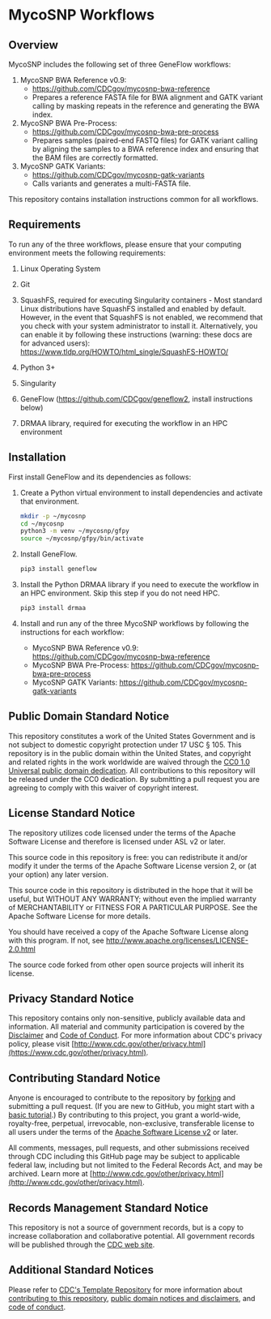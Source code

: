 # MycoSNP Workflows

## Overview

MycoSNP includes the following set of three GeneFlow workflows:

1. MycoSNP BWA Reference v0.9:
    * https://github.com/CDCgov/mycosnp-bwa-reference
    * Prepares a reference FASTA file for BWA alignment and GATK variant calling by masking repeats in the reference and generating the BWA index.
2. MycoSNP BWA Pre-Process:
    * https://github.com/CDCgov/mycosnp-bwa-pre-process
    * Prepares samples (paired-end FASTQ files) for GATK variant calling by aligning the samples to a BWA reference index and ensuring that the BAM files are correctly formatted.
3. MycoSNP GATK Variants:
    * https://github.com/CDCgov/mycosnp-gatk-variants
    * Calls variants and generates a multi-FASTA file. 

This repository contains installation instructions common for all workflows. 

## Requirements

To run any of the three workflows, please ensure that your computing environment meets the following requirements:

1. Linux Operating System

2. Git

3. SquashFS, required for executing Singularity containers - Most standard Linux distributions have SquashFS installed and enabled by default. However, in the event that SquashFS is not enabled, we recommend that you check with your system administrator to install it. Alternatively, you can enable it by following these instructions (warning: these docs are for advanced users): https://www.tldp.org/HOWTO/html_single/SquashFS-HOWTO/

4. Python 3+

5. Singularity

6. GeneFlow (https://github.com/CDCgov/geneflow2, install instructions below)

7. DRMAA library, required for executing the workflow in an HPC environment

## Installation

First install GeneFlow and its dependencies as follows:

1. Create a Python virtual environment to install dependencies and activate that environment.

    ```bash
    mkdir -p ~/mycosnp
    cd ~/mycosnp
    python3 -m venv ~/mycosnp/gfpy
    source ~/mycosnp/gfpy/bin/activate
    ```

2. Install GeneFlow.

    ```bash
    pip3 install geneflow
    ```

3. Install the Python DRMAA library if you need to execute the workflow in an HPC environment. Skip this step if you do not need HPC.

    ```bash
    pip3 install drmaa
    ```

4. Install and run any of the three MycoSNP workflows by following the instructions for each workflow:

    * MycoSNP BWA Reference v0.9: https://github.com/CDCgov/mycosnp-bwa-reference
    * MycoSNP BWA Pre-Process: https://github.com/CDCgov/mycosnp-bwa-pre-process
    * MycoSNP GATK Variants: https://github.com/CDCgov/mycosnp-gatk-variants

## Public Domain Standard Notice
This repository constitutes a work of the United States Government and is not
subject to domestic copyright protection under 17 USC § 105. This repository is in
the public domain within the United States, and copyright and related rights in
the work worldwide are waived through the [CC0 1.0 Universal public domain dedication](https://creativecommons.org/publicdomain/zero/1.0/).
All contributions to this repository will be released under the CC0 dedication. By
submitting a pull request you are agreeing to comply with this waiver of
copyright interest.

## License Standard Notice
The repository utilizes code licensed under the terms of the Apache Software
License and therefore is licensed under ASL v2 or later.

This source code in this repository is free: you can redistribute it and/or modify it under
the terms of the Apache Software License version 2, or (at your option) any
later version.

This source code in this repository is distributed in the hope that it will be useful, but WITHOUT ANY
WARRANTY; without even the implied warranty of MERCHANTABILITY or FITNESS FOR A
PARTICULAR PURPOSE. See the Apache Software License for more details.

You should have received a copy of the Apache Software License along with this
program. If not, see http://www.apache.org/licenses/LICENSE-2.0.html

The source code forked from other open source projects will inherit its license.

## Privacy Standard Notice
This repository contains only non-sensitive, publicly available data and
information. All material and community participation is covered by the
[Disclaimer](https://github.com/CDCgov/template/blob/master/DISCLAIMER.md)
and [Code of Conduct](https://github.com/CDCgov/template/blob/master/code-of-conduct.md).
For more information about CDC's privacy policy, please visit [http://www.cdc.gov/other/privacy.html](https://www.cdc.gov/other/privacy.html).

## Contributing Standard Notice
Anyone is encouraged to contribute to the repository by [forking](https://help.github.com/articles/fork-a-repo)
and submitting a pull request. (If you are new to GitHub, you might start with a
[basic tutorial](https://help.github.com/articles/set-up-git).) By contributing
to this project, you grant a world-wide, royalty-free, perpetual, irrevocable,
non-exclusive, transferable license to all users under the terms of the
[Apache Software License v2](http://www.apache.org/licenses/LICENSE-2.0.html) or
later.

All comments, messages, pull requests, and other submissions received through
CDC including this GitHub page may be subject to applicable federal law, including but not limited to the Federal Records Act, and may be archived. Learn more at [http://www.cdc.gov/other/privacy.html](http://www.cdc.gov/other/privacy.html).

## Records Management Standard Notice
This repository is not a source of government records, but is a copy to increase
collaboration and collaborative potential. All government records will be
published through the [CDC web site](http://www.cdc.gov).

## Additional Standard Notices
Please refer to [CDC's Template Repository](https://github.com/CDCgov/template)
for more information about [contributing to this repository](https://github.com/CDCgov/template/blob/master/CONTRIBUTING.md),
[public domain notices and disclaimers](https://github.com/CDCgov/template/blob/master/DISCLAIMER.md),
and [code of conduct](https://github.com/CDCgov/template/blob/master/code-of-conduct.md).

